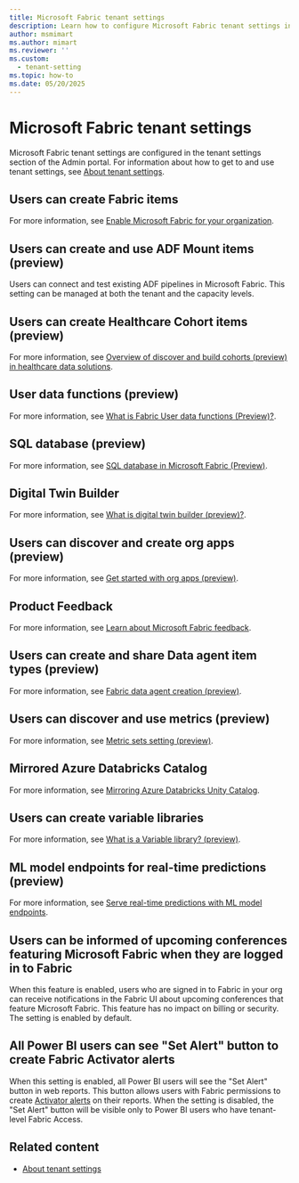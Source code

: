 ```yaml
---
title: Microsoft Fabric tenant settings
description: Learn how to configure Microsoft Fabric tenant settings in Fabric.
author: msmimart
ms.author: mimart
ms.reviewer: ''
ms.custom:
  - tenant-setting
ms.topic: how-to
ms.date: 05/20/2025
---
```


# Microsoft Fabric tenant settings

Microsoft Fabric tenant settings are configured in the tenant settings section of the Admin portal. For information about how to get to and use tenant settings, see [About tenant settings](tenant-settings-index.md).

## Users can create Fabric items

For more information, see [Enable Microsoft Fabric for your organization](./fabric-switch.md).

## Users can create and use ADF Mount items (preview)

Users can connect and test existing ADF pipelines in Microsoft Fabric. This setting can be managed at both the tenant and the capacity levels.

## Users can create Healthcare Cohort items (preview)

For more information, see [Overview of discover and build cohorts (preview) in healthcare data solutions](/industry/healthcare/healthcare-data-solutions/discover-and-build-cohorts-overview).

## User data functions (preview)

For more information, see [What is Fabric User data functions (Preview)?](../data-engineering/user-data-functions/user-data-functions-overview.md).

## SQL database (preview)

For more information, see [SQL database in Microsoft Fabric (Preview)](../database/sql/overview.md).

## Digital Twin Builder

For more information, see [What is digital twin builder (preview)?](../real-time-intelligence/digital-twin-builder/overview.md).

## Users can discover and create org apps (preview)​

For more information, see [Get started with org apps (preview)](/power-bi/consumer/org-app-items/org-app-items).

## Product Feedback

For more information, see [Learn about Microsoft Fabric feedback](../fundamentals/feedback.md).

## Users can create and share Data agent item types (preview)

For more information, see [Fabric data agent creation (preview)](../data-science/concept-data-agent.md).

## Users can discover and use metrics (preview)

For more information, see [Metric sets setting (preview)](./service-admin-portal-goals-settings.md#metric-sets-setting-preview).

## Mirrored Azure Databricks Catalog

For more information, see [Mirroring Azure Databricks Unity Catalog](../mirroring/azure-databricks.md).

## Users can create variable libraries

For more information, see [What is a Variable library? (preview)](../cicd/variable-library/variable-library-overview.md).

## ML model endpoints for real-time predictions (preview)

For more information, see [Serve real-time predictions with ML model endpoints](../data-science/model-endpoints.md).

## Users can be informed of upcoming conferences featuring Microsoft Fabric when they are logged in to Fabric

When this feature is enabled, users who are signed in to Fabric in your org can receive notifications in the Fabric UI about upcoming conferences that feature Microsoft Fabric. This feature has no impact on billing or security. The setting is enabled by default.

## All Power BI users can see "Set Alert" button to create Fabric Activator alerts

When this setting is enabled, all Power BI users will see the "Set Alert" button in web reports. This button allows users with Fabric permissions to create [Activator alerts](../real-time-intelligence/data-activator/activator-get-data-power-bi.md) on their reports. When the setting is disabled, the "Set Alert" button will be visible only to Power BI users who have tenant-level Fabric Access.

## Related content

* [About tenant settings](tenant-settings-index.md)
